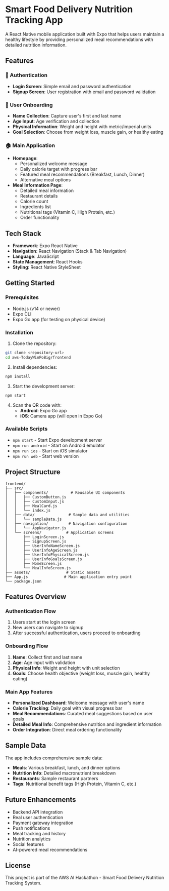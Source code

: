# Smart Food Delivery Nutrition Tracking App

A React Native mobile application built with Expo that helps users maintain a healthy lifestyle by providing personalized meal recommendations with detailed nutrition information.

## Features

### 🔐 Authentication
- **Login Screen**: Simple email and password authentication
- **Signup Screen**: User registration with email and password validation

### 📝 User Onboarding
- **Name Collection**: Capture user's first and last name
- **Age Input**: Age verification and collection
- **Physical Information**: Weight and height with metric/imperial units
- **Goal Selection**: Choose from weight loss, muscle gain, or healthy eating

### 🏠 Main Application
- **Homepage**: 
  - Personalized welcome message
  - Daily calorie target with progress bar
  - Featured meal recommendations (Breakfast, Lunch, Dinner)
  - Alternative meal options
- **Meal Information Page**:
  - Detailed meal information
  - Restaurant details
  - Calorie count
  - Ingredients list
  - Nutritional tags (Vitamin C, High Protein, etc.)
  - Order functionality

## Tech Stack

- **Framework**: Expo React Native
- **Navigation**: React Navigation (Stack & Tab Navigation)
- **Language**: JavaScript
- **State Management**: React Hooks
- **Styling**: React Native StyleSheet

## Getting Started

### Prerequisites
- Node.js (v14 or newer)
- Expo CLI
- Expo Go app (for testing on physical device)

### Installation

1. Clone the repository:
```bash
git clone <repository-url>
cd aws-TodayWinPoBig/frontend
```

2. Install dependencies:
```bash
npm install
```

3. Start the development server:
```bash
npm start
```

4. Scan the QR code with:
   - **Android**: Expo Go app
   - **iOS**: Camera app (will open in Expo Go)

### Available Scripts

- `npm start` - Start Expo development server
- `npm run android` - Start on Android emulator
- `npm run ios` - Start on iOS simulator
- `npm run web` - Start web version

## Project Structure

```
frontend/
├── src/
│   ├── components/          # Reusable UI components
│   │   ├── CustomButton.js
│   │   ├── CustomInput.js
│   │   ├── MealCard.js
│   │   └── index.js
│   ├── data/               # Sample data and utilities
│   │   └── sampleData.js
│   ├── navigation/         # Navigation configuration
│   │   └── AppNavigator.js
│   └── screens/           # Application screens
│       ├── LoginScreen.js
│       ├── SignupScreen.js
│       ├── UserInfoNameScreen.js
│       ├── UserInfoAgeScreen.js
│       ├── UserInfoPhysicalScreen.js
│       ├── UserInfoGoalsScreen.js
│       ├── HomeScreen.js
│       └── MealInfoScreen.js
├── assets/                # Static assets
├── App.js                # Main application entry point
└── package.json
```

## Features Overview

### Authentication Flow
1. Users start at the login screen
2. New users can navigate to signup
3. After successful authentication, users proceed to onboarding

### Onboarding Flow
1. **Name**: Collect first and last name
2. **Age**: Age input with validation
3. **Physical Info**: Weight and height with unit selection
4. **Goals**: Choose health objective (weight loss, muscle gain, healthy eating)

### Main App Features
- **Personalized Dashboard**: Welcome message with user's name
- **Calorie Tracking**: Daily goal with visual progress bar
- **Meal Recommendations**: Curated meal suggestions based on user goals
- **Detailed Meal Info**: Comprehensive nutrition and ingredient information
- **Order Integration**: Direct meal ordering functionality

## Sample Data

The app includes comprehensive sample data:
- **Meals**: Various breakfast, lunch, and dinner options
- **Nutrition Info**: Detailed macronutrient breakdown
- **Restaurants**: Sample restaurant partners
- **Tags**: Nutritional benefit tags (High Protein, Vitamin C, etc.)

## Future Enhancements

- Backend API integration
- Real user authentication
- Payment gateway integration
- Push notifications
- Meal tracking and history
- Nutrition analytics
- Social features
- AI-powered meal recommendations

## License

This project is part of the AWS AI Hackathon - Smart Food Delivery Nutrition Tracking System.